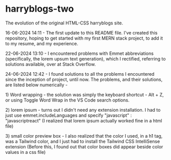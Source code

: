 # harryblogs-two
The evolution of the original HTML-CSS harryblogs site.

16-06-2024 14:11 - The first update to this README file. I've created this repository, hoping to get started with my first MERN stack project, to add it to my resume, and my experience.

22-06-2024 13:10 - I encountered problems with Emmet abbreviations (specifically, the lorem upsum text generation), which I rectified, referring to solutions available, over at Stack Overflow.

24-06-2024 12:42 - I found solutions to all the problems I encountered since the inception of project, until now. The problems, and their solutions, are listed below numerically -
                   <p> 1) Word wrapping - the solution was simply the keyboard shortcut - Alt + Z, or using Toggle Word Wrap in the VS Code search options.
                   <p> 2) lorem ipsum - turns out I didn't need any extension installation. I had to just use emmet.includeLanguages and specify "javascript" : "javascriptreact" (I realized that lorem ipsum 
                   actually worked fine in a html file)
                   <p> 3) small color preview box - I also realized that the color I used, in a h1 tag, was a Tailwind color, and I just had to install the Tailwind CSS IntelliSense extension (Before this, I 
                   found out that color boxes did appear beside color values in a css file)




